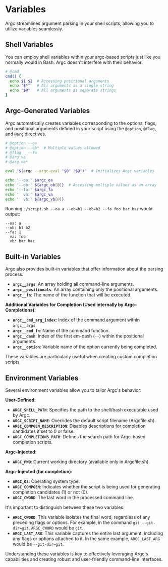 # Variables

Argc streamlines argument parsing in your shell scripts, allowing you to utilize variables seamlessly.

## Shell Variables

You can employ shell variables within your argc-based scripts just like you normally would in Bash. Argc doesn't interfere with their behavior.

```sh
# @cmd
cmd() {
  echo $1 $2  # Accessing positional arguments
  echo "$*"   # All arguments as a single string
  echo "$@"   # All arguments as separate strings
}
```

## Argc-Generated Variables

Argc automatically creates variables corresponding to the options, flags, and positional arguments defined in your script using the `@option`, `@flag`, and `@arg` directives.

```sh
# @option --oa
# @option --ob*  # Multiple values allowed
# @flag   --fa
# @arg va
# @arg vb*

eval "$(argc --argc-eval "$0" "$@")"  # Initializes Argc variables

echo '--oa:' $argc_oa
echo '--ob:' ${argc_ob[@]}  # Accessing multiple values as an array
echo '--fa:' $argc_fa
echo '  va:' $argc_va
echo '  vb:' ${argc_vb[@]}
```

Running `./script.sh --oa a --ob=b1 --ob=b2 --fa foo bar baz` would output:

```
--oa: a
--ob: b1 b2
--fa: 1
  va: foo
  vb: bar baz
```

## Built-in Variables

Argc also provides built-in variables that offer information about the parsing process:

*   **`argc__args`**: An array holding all command-line arguments.
*   **`argc__positionals`**: An array containing only the positional arguments.
*   **`argc__fn`**: The name of the function that will be executed.

**Additional Variables for Completion (Used internally by Argc-Completions):**

*   **`argc__cmd_arg_index`**: Index of the command argument within `argc__args`.
*   **`argc__cmd_fn`**: Name of the command function.
*   **`argc__dash`**: Index of the first em-dash (`--`) within the positional arguments.
*   **`argc__option`**: Variable name of the option currently being completed.

These variables are particularly useful when creating custom completion scripts. 

## Environment Variables

Several environment variables allow you to tailor Argc's behavior:

**User-Defined:**

*  **`ARGC_SHELL_PATH`**: Specifies the path to the shell/bash executable used by Argc.
*  **`ARGC_SCRIPT_NAME`**: Overrides the default script filename (Argcfile.sh).
*  **`ARGC_COMPGEN_DESCRIPTION`**: Disables descriptions for completion candidates if set to 0 or false. 
*  **`ARGC_COMPLETIONS_PATH`**: Defines the search path for Argc-based completion scripts.

**Argc-Injected:**

*  **`ARGC_PWD`**: Current working directory (available only in Argcfile.sh).

**Argc-Injected (for completion):**
*  **`ARGC_OS`**: Operating system type.
*  **`ARGC_COMPGEN`**: Indicates whether the script is being used for generating completion candidates (1) or not (0).
*  **`ARGC_CWORD`**: The last word in the processed command line.

It's important to distinguish between these two variables:

*  **`ARGC_CWORD`**: This variable isolates the final word, regardless of any preceding flags or options. For example, in the command `git --git-dir=git`, `ARGC_CWORD` would be `git`.
*  **`ARGC_LAST_ARG`**: This variable captures the entire last argument, including any flags or options attached to it. In the same example, `ARGC_LAST_ARG` would be `--git-dir=git`.

Understanding these variables is key to effectively leveraging Argc's capabilities and creating robust and user-friendly command-line interfaces.
